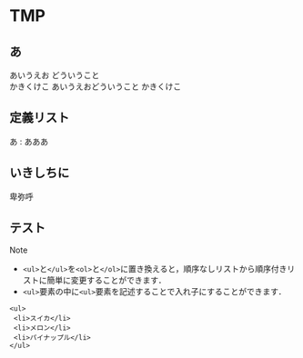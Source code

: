 # TMP
## あ
あいうえお  どういうこと  
かきくけこ
あいうえおどういうこと
かきくけこ
## 定義リスト
あ
: あああ
## いきしちに
卑弥呼
## テスト
> [!NOTE]
> - `<ul>`と`</ul>`を`<ol>`と`</ol>`に置き換えると，順序なしリストから順序付きリストに簡単に変更することができます．
> - `<ul>`要素の中に`<ul>`要素を記述することで入れ子にすることができます．
> ```
> <ul>
>  <li>スイカ</li>
>  <li>メロン</li>
>  <li>パイナップル</li>
> </ul>
> ```
